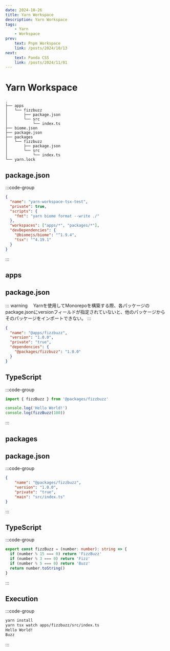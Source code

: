 ```yaml
---
date: 2024-10-26
title: Yarn Workspace
description: Yarn Workspace
tags: 
    - Yarn
    - Workspace
prev:
    text: Pnpm Workspace
    link: /posts/2024/10/13
next:
    text: Panda CSS
    link: /posts/2024/11/01
---
```


# Yarn Workspace

```
.
├── apps
│   └── fizzbuzz
│       ├── package.json
│       └── src
│           └── index.ts
├── biome.json
├── package.json
├── packages
│   └── fizzbuzz
│       ├── package.json
│       └── src
│           └── index.ts
└── yarn.lock
```

## package.json

:::code-group
```json [package.json]
{
  "name": "yarn-workspace-tsx-test",
  "private": true,
  "scripts": {
    "fmt": "yarn biome format --write ./"
  },
  "workspaces": ["apps/*", "packages/*"],
  "devDependencies": {
    "@biomejs/biome": "^1.9.4",
    "tsx": "^4.19.1"
  }
}
```
:::

## apps

## package.json

::: warning
&emsp;Yarnを使用してMonorepoを構築する際、各パッケージのpackage.jsonにversionフィールドが指定されていないと、他のパッケージからそのパッケージをインポートできない。
:::

```json [apps/fizzbuzz/package.json]
{
  "name": "@apps/fizzbuzz",
  "version": "1.0.0",
  "private": "true",
  "dependencies": {
    "@packages/fizzbuzz": "1.0.0"
  }
}
```

## TypeScript

:::code-group
```ts [apps/fizzbuzz/src/index.ts]
import { fizzBuzz } from '@packages/fizzbuzz'

console.log('Hello World!')
console.log(fizzBuzz(100))
```
:::

## packages

## package.json

:::code-group
```json [packages/fizzbuzz/package.json]
{
    "name": "@packages/fizzbuzz",
    "version": "1.0.0",
    "private": "true",
    "main": "src/index.ts"
}
```
:::

## TypeScript

:::code-group
```ts [packages/fizzbuzz/src/index.ts]
export const fizzBuzz = (number: number): string => {
  if (number % 15 === 0) return 'FizzBuzz'
  if (number % 3 === 0) return 'Fizz'
  if (number % 5 === 0) return 'Buzz'
  return number.toString()
}
```
:::

## Execution

:::code-group
```sh [yarn]
yarn install
yarn tsx watch apps/fizzbuzz/src/index.ts
Hello World!
Buzz
```
:::